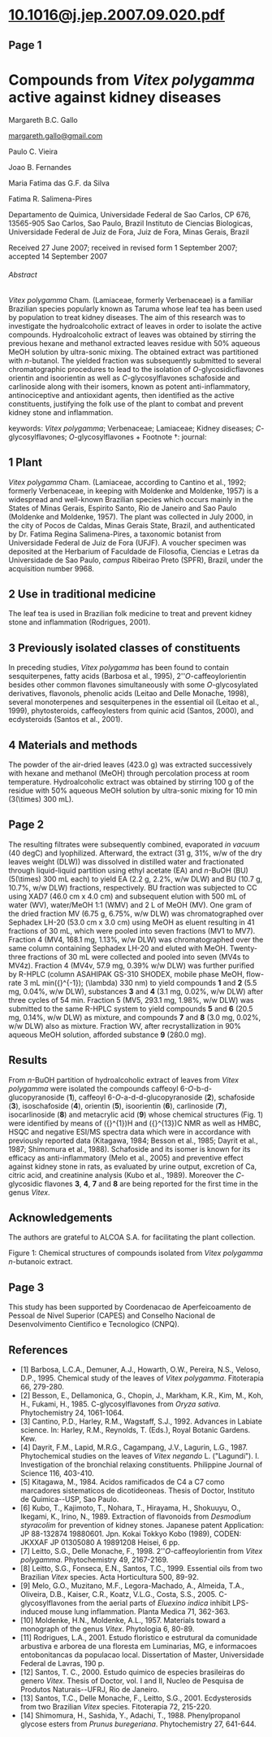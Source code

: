 # 10.1016@j.jep.2007.09.020.pdf

## Page 1



# Compounds from _Vitex polygamma_ active against kidney diseases

Margareth B.C. Gallo

margareth.gallo@gmail.com

Paulo C. Vieira

Joao B. Fernandes

Maria Fatima das G.F. da Silva

Fatima R. Salimena-Pires

Departamento de Quimica, Universidade Federal de Sao Carlos, CP 676, 13565-905 Sao Carlos, Sao Paulo, Brazil Instituto de Ciencias Biologicas, Universidade Federal de Juiz de Fora, Juiz de Fora, Minas Gerais, Brazil

Received 27 June 2007; received in revised form 1 September 2007; accepted 14 September 2007

###### Abstract

_Vitex polygamma_ Cham. (Lamiaceae, formerly Verbenaceae) is a familiar Brazilian species popularly known as Taruma whose leaf tea has been used by population to treat kidney diseases. The aim of this research was to investigate the hydroalcoholic extract of leaves in order to isolate the active compounds. Hydroalcoholic extract of leaves was obtained by stirring the previous hexane and methanol extracted leaves residue with 50% aqueous MeOH solution by ultra-sonic mixing. The obtained extract was partitioned with _n_-butanol. The yielded fraction was subsequently submitted to several chromatographic procedures to lead to the isolation of _O_-glycosidicflavones orientin and isoorientin as well as _C_-glycosylflavones schafoside and carlinoside along with their isomers, known as potent anti-inflammatory, antinociceptive and antioxidant agents, then identified as the active constituents, justifying the folk use of the plant to combat and prevent kidney stone and inflammation.

keywords: _Vitex polygamma_; Verbenaceae; Lamiaceae; Kidney diseases; _C_-glycosylflavones; _O_-glycosylflavones +
Footnote †: journal:

## 1 Plant

_Vitex polygamma_ Cham. (Lamiaceae, according to Cantino et al., 1992; formerly Verbenaceae, in keeping with Moldenke and Moldenke, 1957) is a widespread and well-known Brazilian species which occurs mainly in the States of Minas Gerais, Espirito Santo, Rio de Janeiro and Sao Paulo (Moldenke and Moldenke, 1957). The plant was collected in July 2000, in the city of Pocos de Caldas, Minas Gerais State, Brazil, and authenticated by Dr. Fatima Regina Salimena-Pires, a taxonomic botanist from Universidade Federal de Juiz de Fora (UFJF). A voucher specimen was deposited at the Herbarium of Faculdade de Filosofia, Ciencias e Letras da Universidade de Sao Paulo, _campus_ Ribeirao Preto (SPFR), Brazil, under the acquisition number 9968.

## 2 Use in traditional medicine

The leaf tea is used in Brazilian folk medicine to treat and prevent kidney stone and inflammation (Rodrigues, 2001).

## 3 Previously isolated classes of constituents

In preceding studies, _Vitex polygamma_ has been found to contain sesquiterpenes, fatty acids (Barbosa et al., 1995), 2''_O_-caffeoylorientin besides other common flavones simultaneously with some _O_-glycosylated derivatives, flavonols, phenolic acids (Leitao and Delle Monache, 1998), several monoterpenes and sesquiterpenes in the essential oil (Leitao et al., 1999), phytosteroids, caffeoylesters from quinic acid (Santos, 2000), and ecdysteroids (Santos et al., 2001).

## 4 Materials and methods

The powder of the air-dried leaves (423.0 g) was extracted successively with hexane and methanol (MeOH) through percolation process at room temperature. Hydroalcoholic extract was obtained by stirring 100 g of the residue with 50% aqueous MeOH solution by ultra-sonic mixing for 10 min (3\(\times\) 300 mL).



## Page 2

The resulting filtrates were subsequently combined, evaporated _in vacuum_ (40 degC) and lyophilized. Afterward, the extract (31 g, 31%, w/w of the dry leaves weight (DLW)) was dissolved in distilled water and fractionated through liquid-liquid partition using ethyl acetate (EA) and _n_-BuOH (BU) (5\(\times\) 300 mL each) to yield EA (2.2 g, 2.2%, w/w DLW) and BU (10.7 g, 10.7%, w/w DLW) fractions, respectively. BU fraction was subjected to CC using XAD7 (46.0 cm x 4.0 cm) and subsequent elution with 500 mL of water (WV), water/MeOH 1:1 (WMV) and 2 L of MeOH (MV). One gram of the dried fraction MV (6.75 g, 6.75%, w/w DLW) was chromatographed over Sephadex LH-20 (53.0 cm x 3.0 cm) using MeOH as eluent resulting in 41 fractions of 30 mL, which were pooled into seven fractions (MV1 to MV7). Fraction 4 (MV4, 168.1 mg, 1.13%, w/w DLW) was chromatographed over the same column containing Sephadex LH-20 and eluted with MeOH. Twenty-three fractions of 30 mL were collected and pooled into seven (MV4s to MV4z). Fraction 4 (MV4v, 57.9 mg, 0.39% w/w DLW) was further purified by R-HPLC (column ASAHIPAK GS-310 SHODEX, mobile phase MeOH, flow-rate 3 mL min\({}^{-1}\); \(\lambda\) 330 nm) to yield compounds **1** and **2** (5.5 mg, 0.04%, w/w DLW), substances **3** and **4** (3.1 mg, 0.02%, w/w DLW) after three cycles of 54 min. Fraction 5 (MV5, 293.1 mg, 1.98%, w/w DLW) was submitted to the same R-HPLC system to yield compounds **5** and **6** (20.5 mg, 0.14%, w/w DLW) as mixture, and compounds **7** and **8** (3.0 mg, 0.02%, w/w DLW) also as mixture. Fraction WV, after recrystallization in 90% aqueous MeOH solution, afforded substance **9** (280.0 mg).

## Results

From _n_-BuOH partition of hydroalcoholic extract of leaves from _Vitex polygamma_ were isolated the compounds caffeoyl 6-_O_-b-d-glucopyranoside (**1**), caffeoyl 6-_O_-a-d-d-glucopyranoside (**2**), schafoside (**3**), isoschafoside (**4**), orientin (**5**), isoorientin (**6**), carlinoside (**7**), isocarlinoside (**8**) and metacrylic acid (**9**) whose chemical structures (Fig. 1) were identified by means of \({}^{1}\)H and \({}^{13}\)C NMR as well as HMBC, HSQC and negative ESI/MS spectra data which were in accordance with previously reported data (Kitagawa, 1984; Besson et al., 1985; Dayrit et al., 1987; Shimomura et al., 1988). Schafoside and its isomer is known for its efficacy as anti-inflammatory (Melo et al., 2005) and preventive effect against kidney stone in rats, as evaluated by urine output, excretion of Ca, citric acid, and creatinine analysis (Kubo et al., 1989). Moreover the _C_-glycosidic flavones **3**, **4**, **7** and **8** are being reported for the first time in the genus _Vitex_.

## Acknowledgements

The authors are grateful to ALCOA S.A. for facilitating the plant collection.

Figure 1: Chemical structures of compounds isolated from _Vitex polygamma_ _n_-butanoic extract.



## Page 3

This study has been supported by Coordenacao de Aperfeicoamento de Pessoal de Nivel Superior (CAPES) and Conselho Nacional de Desenvolvimento Cientifico e Tecnologico (CNPQ).

## References

* [1] Barbosa, L.C.A., Demuner, A.J., Howarth, O.W., Pereira, N.S., Veloso, D.P., 1995. Chemical study of the leaves of _Vitex polygamma_. Fitoterapia 66, 279-280.
* [2] Besson, E., Dellamonica, G., Chopin, J., Markham, K.R., Kim, M., Koh, H., Fukami, H., 1985. C-glycosylflavones from _Oryza sativa_. Phytochemistry 24, 1061-1064.
* [3] Cantino, P.D., Harley, R.M., Wagstaff, S.J., 1992. Advances in Labiate science. In: Harley, R.M., Reynolds, T. (Eds.), Royal Botanic Gardens. Kew.
* [4] Dayrit, F.M., Lapid, M.R.G., Cagampang, J.V., Lagurin, L.G., 1987. Phytochemical studies on the leaves of _Vitex negando_ L. ("Lagundi"). I. Investigation of the bronchial relaxing constituents. Philippine Journal of Science 116, 403-410.
* [5] Kitagawa, M., 1984. Acidos ramificados de C4 a C7 como marcadores sistematicos de dicotideoneas. Thesis of Doctor, Instituto de Quimica--USP, Sao Paulo.
* [6] Kubo, T., Kajimoto, T., Nohara, T., Hirayama, H., Shokuuyu, O., Ikegami, K., Irino, N., 1989. Extraction of flavonoids from _Desmodium styracolim_ for prevention of kidney stones. Japanese patent Application: JP 88-132874 19880601. Jpn. Kokai Tokkyo Kobo (1989), CODEN: JKXXAF JP 01305080 A 19891208 Heisei, 6 pp.
* [7] Leitto, S.G., Delle Monache, F., 1998. 2''_O_-caffeoylorientin from _Vitex polygamma_. Phytochemistry 49, 2167-2169.
* [8] Leitto, S.G., Fonseca, E.N., Santos, T.C., 1999. Essential oils from two Brazilian _Vitex_ species. Acta Horticultura 500, 89-92.
* [9] Melo, G.O., Muzitano, M.F., Legora-Machado, A., Almeida, T.A., Oliveira, D.B., Kaiser, C.R., Koatz, V.L.G., Costa, S.S., 2005. C-glycosylflavones from the aerial parts of _Eluexino indica_ inhibit LPS-induced mouse lung inflammation. Planta Medica 71, 362-363.
* [10] Moldenke, H.N., Moldenke, A.L., 1957. Materials toward a monograph of the genus _Vitex_. Phytologia 6, 80-89.
* [11] Rodrigues, L.A., 2001. Estudo floristico e estrutural da comunidade arbustiva e arborea de una floresta em Luminarias, MG, e informacoes entobonitancas da populacao local. Dissertation of Master, Universidade Federal de Lavras, 190 p.
* [12] Santos, T. C., 2000. Estudo quimico de especies brasileiras do genero _Vitex_. Thesis of Doctor, vol. I and II, Nucleo de Pesquisa de Produtos Naturais--UFRJ, Rio de Janeiro.
* [13] Santos, T.C., Delle Monache, F., Leitto, S.G., 2001. Ecdysterosids from two Brazilian _Vitex_ species. Fitoterapia 72, 215-220.
* [14] Shimomura, H., Sashida, Y., Adachi, T., 1988. Phenylpropanol glycose esters from _Prunus buregeriana_. Phytochemistry 27, 641-644.



